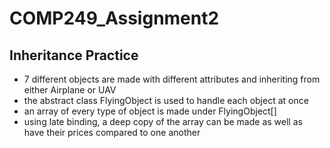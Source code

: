 # COMP249_Assignment2
## Inheritance Practice
 - 7 different objects are made with different attributes and inheriting from either Airplane or UAV
 - the abstract class FlyingObject is used to handle each object at once
 - an array of every type of object is made under FlyingObject[]
 - using late binding, a deep copy of the array can be made as well as have their prices compared to one another
